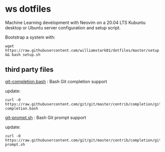 # ws dotfiles

Machine Learning development with Neovim on a 20.04 LTS Kubuntu desktop or Ubuntu server configuration and setup script.

Bootstrap a system with:
```
wget https://raw.githubusercontent.com/williamstark01/dotfiles/master/setup.sh && bash setup.sh
```


## third party files

[git-completion.bash](https://github.com/git/git/blob/master/contrib/completion/git-completion.bash) : Bash Git completion support

update:
```
curl -O https://raw.githubusercontent.com/git/git/master/contrib/completion/git-completion.bash
```

[git-prompt.sh](https://github.com/git/git/blob/master/contrib/completion/git-prompt.sh) : Bash Git prompt support

update:
```
curl -O https://raw.githubusercontent.com/git/git/master/contrib/completion/git-prompt.sh
```
